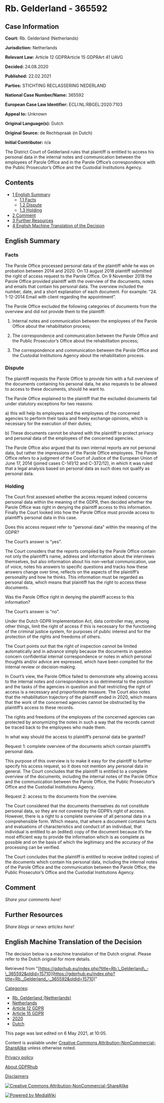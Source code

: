 # Rb. Gelderland - 365592

## Case Information

**Court:** Rb. Gelderland (Netherlands)

**Jurisdiction:** Netherlands

**Relevant Law:** Article 12 GDPRArticle 15 GDPRArt 41 UAVG

**Decided:** 24.08.2020

**Published:** 22.02.2021

**Parties:** STICHTING RECLASSERING NEDERLAND

**National Case Number/Name:** 365592

**European Case Law Identifier:** ECLI:NL:RBGEL:2020:7103

**Appeal to:** Unknown

**Original Language(s):** Dutch

**Original Source:** de Rechtspraak (in Dutch)

**Initial Contributor:** n/a

The District Court of Gelderland rules that plaintiff is entitled to access his personal data in the internal notes and communication between the employees of Parole Office and in the Parole Office’s correspondence with the Public Prosecutor’s Office and the Custodial Institutions Agency.

## Contents

*   [1 English Summary](#English_Summary)
    *   [1.1 Facts](#Facts)
    *   [1.2 Dispute](#Dispute)
    *   [1.3 Holding](#Holding)
*   [2 Comment](#Comment)
*   [3 Further Resources](#Further_Resources)
*   [4 English Machine Translation of the Decision](#English_Machine_Translation_of_the_Decision)

## English Summary

### Facts

The Parole Office processed personal data of the plaintiff while he was on probation between 2014 and 2020. On 13 august 2018 plaintiff submitted the right of access request to the Parole Office. On 9 November 2018 the Parole Office provided plaintiff with the overview of the documents, notes and emails that contain his personal data. The overview included the number, date, and a short explanation of each document. For example: “24. 1-12-2014 Email with client regarding the appointment”.

The Parole Office excluded the following categories of documents from the overview and did not provide them to the plaintiff:

1) Internal notes and communication between the employees of the Parole Office about the rehabilitation process;

2) The correspondence and communication between the Parole Office and the Public Prosecutor’s Office about the rehabilitation process;

3) The correspondence and communication between the Parole Office and the Custodial Institutions Agency about the rehabilitation process.

### Dispute

The plaintiff requests the Parole Office to provide him with a full overview of the documents containing his personal data, he also requests to be allowed to access to these documents, should he want to.

The Parole Office explained to the plaintiff that the excluded documents fall under statutory exceptions for two reasons:

a) this will help its employees and the employees of the concerned agencies to perform their tasks and freely exchange opinions, which is necessary for the execution of their duties;

b) These documents cannot be shared with the plaintiff to protect privacy and personal data of the employees of the concerned agencies.

The Parole Office also argued that its own internal reports are not personal data, but rather the impressions of the Parole Office employees. The Parole Office refers to a judgment of the Court of Justice of the European Union of June 17, 2014 (joined cases C-141/12 and C-372/12), in which it was ruled that a legal analysis based on personal data as such does not qualify as personal data.

### Holding

The Court first assessed whether the access request indeed concerns personal data within the meaning of the GDPR, then decided whether the Parole Office was right in denying the plaintiff access to this information. Finally the Court looked into how the Parole Office must provide access to plaintiff’s personal data in this case.

Does this access request refer to "personal data" within the meaning of the GDPR?

The Court’s answer is “yes”.

The Court considers that the reports compiled by the Parole Office contain not only the plaintiff’s name, address and information about the interviews themselves, but also information about his non-verbal communication, use of voice, notes his answers to specific questions and tracks how these answers change over time, reflects on the aspects of the plaintiff’s personality and how he thinks. This information must be regarded as personal data, which means that plaintiff has the right to access these documents.

Was the Parole Office right in denying the plaintiff access to this information?

The Court’s answer is “no”.

Under the Dutch GDPR Implementation Act, data controller may, among other things, limit the right of access if this is necessary for the functioning of the criminal justice system, for purposes of public interest and for the protection of the rights and freedoms of others.

The Court points out that the right of inspection cannot be limited automatically and in advance simply because the documents in question concern confidential internal correspondence or notes in which personal thoughts and/or advice are expressed, which have been compiled for the internal review or decision-making.

In Court’s view, the Parole Office failed to demonstrate why allowing access to the internal notes and correspondence is so detrimental to the position and the tasks of the agencies in question and that restricting the right of access is a necessary and proportionate measure. The Court also notes that the rehabilitation trajectory of the plaintiff ended in 2020, which means that the work of the concerned agencies cannot be obstructed by the plaintiff’s access to these records.

The rights and freedoms of the employees of the concerned agencies can protected by anonymizing the notes in such a way that the records cannot be traced back to the employees who made them.

In what way should the access to plaintiff’s personal data be granted?

Request 1: complete overview of the documents which contain plaintiff’s personal data.

This purpose of this overview is to make it easy for the plaintiff to further specify his access request, so it does not mention any personal data in general. The Court concludes that the plaintiff is entitled to a complete overview of the documents, including the internal notes of the Parole Office and the communication between the Parole Office, the Public Prosecutor’s Office and the Custodial Institutions Agency.

Request 2: access to the documents from the overview.

The Court considered that the documents themselves do not constitute personal data, so they are not covered by the GDPR’s right of access. However, there is a right to a complete overview of all personal data in a comprehensible form. Which means, that where a document contains facts and evaluations of characteristics and conduct of an individual, that individual is entitled to an (edited) copy of the document because it’s the most efficient way to provide the information which is as complete as possible and on the basis of which the legitimacy and the accuracy of the processing can be verified.

The Court concludes that the plaintiff is entitled to receive (edited copies) of the documents which contain his personal data, including the internal notes of the Parole Office and the communication between the Parole Office, the Public Prosecutor’s Office and the Custodial Institutions Agency.

## Comment

_Share your comments here!_

## Further Resources

_Share blogs or news articles here!_

## English Machine Translation of the Decision

The decision below is a machine translation of the Dutch original. Please refer to the Dutch original for more details.

Retrieved from "[https://gdprhub.eu/index.php?title=Rb.\_Gelderland\_-\_365592&oldid=15710](https://gdprhub.eu/index.php?title=Rb._Gelderland_-_365592&oldid=15710)"

[Categories](/index.php?title=Special:Categories "Special:Categories"):

*   [Rb. Gelderland (Netherlands)](/index.php?title=Category:Rb._Gelderland_\(Netherlands\) "Category:Rb. Gelderland (Netherlands)")
*   [Netherlands](/index.php?title=Category:Netherlands "Category:Netherlands")
*   [Article 12 GDPR](/index.php?title=Category:Article_12_GDPR "Category:Article 12 GDPR")
*   [Article 15 GDPR](/index.php?title=Category:Article_15_GDPR "Category:Article 15 GDPR")
*   [2020](/index.php?title=Category:2020 "Category:2020")
*   [Dutch](/index.php?title=Category:Dutch "Category:Dutch")

This page was last edited on 6 May 2021, at 10:05.

Content is available under [Creative Commons Attribution-NonCommercial-ShareAlike](https://creativecommons.org/licenses/by-nc-sa/4.0/) unless otherwise noted.

[Privacy policy](/index.php?title=GDPRhub:Privacy_policy)

[About GDPRhub](/index.php?title=GDPRhub:About)

[Disclaimers](/index.php?title=GDPRhub:General_disclaimer)

[![Creative Commons Attribution-NonCommercial-ShareAlike](/resources/assets/licenses/cc-by-nc-sa.png)](https://creativecommons.org/licenses/by-nc-sa/4.0/)

[![Powered by MediaWiki](/resources/assets/poweredby_mediawiki_88x31.png)](https://www.mediawiki.org/)